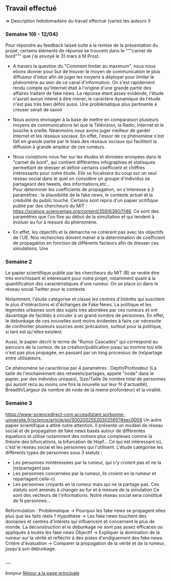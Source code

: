 ## Travail effectué 

=> Description hebdomadaire du travail effectué (variez les auteurs !)

### Semaine 1(6 - 12/04)
Pour répondre au feedback laissé suite à la remise de la présentation du projet, certains éléments de réponse se trouvent dans le """carnet de bord""" que j'ai envoyé le 31 mars à M.Prost. 
- A travers la question du "Comment limiter au maximum", nous nous etions donner pour but de trouver le moyen de communication le plus diffuseur d'intox afin de juger les moyens à déployer pour limiter le phénomène au sein de ce canal d'information. On s'est rapidement rendu compte qu'Internet était à l'origine  d'une grande partie des affaires traitant de fake news. La réponse étant assez evidende, l'étude n'aurait aucun interet à être mener, le caractère dynamique de l'étude n'est pas très bien défini aussi. Une problématique plus pertinente à creuser serait de savoir 

- Nous avions envisager à la base de mettre en comparaison plusieurs moyens de communications tel que la Télévision, la Radio, Internet et le bouche à oreille. Néanmoins nous avons juger meilleur de garder Internet et les réseaux sociaux. En effet, l'essor de ce phénomène s'est fait en grande partie par le biais des réseaux sociaux qui facilitent la diffusion à grande ampleur de ces rumeurs.

- Nous comptions nous fier sur les études et données envoyées dans le "carnet de bord", qui contient différentes infographies et statisques permettant de dresser et définir certains coefficient et chiffres intéressants pour notre étude. Elle se focalisera du coup sur un seul réseau social dans le quel on considère un groupe d'individus se partageant des tweets, des informations,etc...  
Pour déterminer les coefficients de propagation, on s'interesse à 3 paramètres : la plausibilité de la fake news, le contexte actuel et la crédulité du public touché. Certains sont repris d'un papier scitifique publié par des chercheurs du MIT : https://science.sciencemag.org/content/359/6380/1146. 
Ce sont des paramètres que  l'on fixe au début de la simultation et qui tendent à évoluer au fur à mesure du phénomène.

- En effet, les objectifs et la démarche ne cohèrent pas avec les objectifs de l'UE. Nos recherches doivent mener à la determination de coefficient de propagation en fonction de différents facteurs afin de dresser ces simulations. Une 

### Semaine 2
Le papier scientifique publié par les chercheurs du MIT (B) se revèle être très enrichissant et interessant pour notre projet, notamment quant à la quantification des caractéristiques d'une rumeur. On se place ici dans le réseau social Twitter pour le contexte.

Notamment, l'étude catégorise et classe les centres d'intérêts qui suscitent le plus d'intéractions et d'échanges de Fake News. La politique et les légendes urbaines sont des sujets très abordées par ces rumeurs et ont davantage de facilités à circuler à un grand nombre de personnes. En effet, le debunkage de ces nouvelles sont moins évidentes à faire car nécessite de confronter plusieurs sources avec précaution, surtout pour la politique, si tant est qu'elles existent.

Aussi, le papier décrit le terme de "Rumor Cascades" qui correspond au parcours de la rumeur, de sa création/publication jusqu'au momne toù elle n'est pas plus propagée, en passant par un long processus de (re)partage entre utilisateurs. 

Ce phénomène se caractérise par 4 paramètres : Depth/Profondeur (La taille de l'enchainement des retweets/partages, appelé "node" dans le papier,  par des individus uniques), Size/Taille (le nombre total de personnes qui auront recu au moins une fois la nouvelle sur leur fil d'actualité), Breadth/Largeur (le nombre de node de la meme profondeur) et la viralité.

### Semaine 3
https://www-sciencedirect-com.accesdistant.sorbonne-universite.fr/science/article/pii/S0020025520302565?#sec0008
Un autre papier scientifique a attiré notre attention. Il présente un modèel de réseau social et de propagation de fake news basés autour de différentes équations et utilise notamment des notions plus complexes comme la théorie des bifurcations, la bifurcation  de Hopf...
Ce qui est intéressant ici, c'est le réseau social et les personnes qui l'utilisent.
L'étude catégorise les différents types de personnes sous 3 statuts : 
- Les personnes inintéressées par la rumeur, qui n'y croient pas et ne la (re)partagent pas
- Les personnes concernées par la rumeur, ils croient en la rumeur et repartagent celle-ci.
- Les personnes croyants en la rumeur mais qui ne la partage pas.
Ces statuts sont amenés à changer au fur et à mesure de la simulation
Ce sont des vecteurs de l'informations. 
Notre réseau social sera constitué de N personnes...

Reformulation : 
Problématique -> Pourquoi les fake news se propagent elles plus que les faits réels ?
Hypothèse -> Les fake news touchent des domaines et centres d'intérets qui influencent et concernent le plus de monde. La déconstruction et le debunkage ne sont pas assez efficaces ou appliqués à toutes les fake news
Objectif -> Expliquer la domination de la rumeur sur la vérité et refléchir à des pistes d'endiguement des fake news. 
Critère d'évaluation -> Comparer la propagation de la vérité et de la rumeur, jusqu'à son debunkage.

### ...

bonjour
<a href="index.html"> Retour à la page principale </a>
